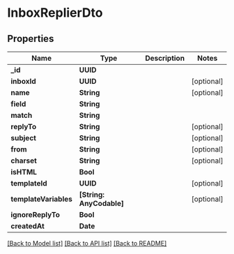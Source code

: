 # InboxReplierDto

## Properties
Name | Type | Description | Notes
------------ | ------------- | ------------- | -------------
**_id** | **UUID** |  | 
**inboxId** | **UUID** |  | [optional] 
**name** | **String** |  | [optional] 
**field** | **String** |  | 
**match** | **String** |  | 
**replyTo** | **String** |  | [optional] 
**subject** | **String** |  | [optional] 
**from** | **String** |  | [optional] 
**charset** | **String** |  | [optional] 
**isHTML** | **Bool** |  | 
**templateId** | **UUID** |  | [optional] 
**templateVariables** | **[String: AnyCodable]** |  | [optional] 
**ignoreReplyTo** | **Bool** |  | 
**createdAt** | **Date** |  | 

[[Back to Model list]](../README#documentation-for-models) [[Back to API list]](../README#documentation-for-api-endpoints) [[Back to README]](../README)


